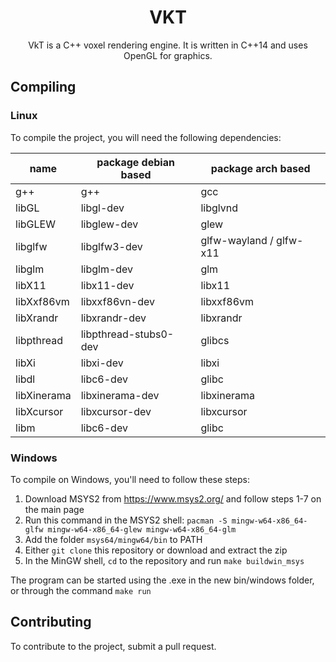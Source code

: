 <h1 align="center">VKT</h1>
<p align="center">VkT is a C++ voxel rendering engine. It is written in C++14 and uses OpenGL for graphics.</p>

## Compiling
### Linux
To compile the project, you will need the following dependencies:

| name | package debian based | package arch based |
|---|---|---|
|g++|g++|gcc|
|libGL|libgl-dev|libglvnd|
|libGLEW|libglew-dev|glew|
|libglfw|libglfw3-dev|glfw-wayland / glfw-x11|
|libglm|libglm-dev|glm|
|libX11|libx11-dev|libx11|
|libXxf86vm|libxxf86vn-dev|libxxf86vm|
|libXrandr|libxrandr-dev|libxrandr|
|libpthread|libpthread-stubs0-dev|glibcs|
|libXi|libxi-dev|libxi|
|libdl|libc6-dev|glibc|
|libXinerama|libxinerama-dev|libxinerama|
|libXcursor|libxcursor-dev|libxcursor|
|libm|libc6-dev|glibc|

### Windows
To compile on Windows, you'll need to follow these steps:

1. Download MSYS2 from https://www.msys2.org/ and follow steps 1-7 on the main page
2. Run this command in the MSYS2 shell: `pacman -S mingw-w64-x86_64-glfw mingw-w64-x86_64-glew mingw-w64-x86_64-glm`
3. Add the folder `msys64/mingw64/bin` to PATH
4. Either `git clone` this repository or download and extract the zip
5. In the MinGW shell, `cd` to the repository and run `make buildwin_msys`

The program can be started using the .exe in the new bin/windows folder, or through the command `make run`

## Contributing
To contribute to the project, submit a pull request.